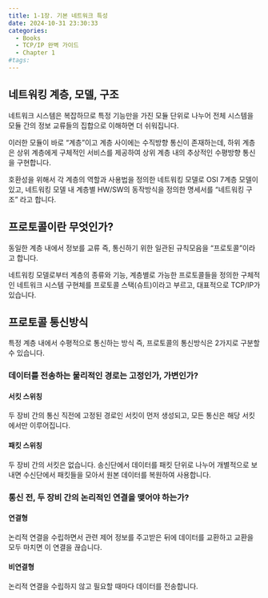 ```yaml
---
title: 1-1장. 기본 네트워크 특성
date: 2024-10-31 23:30:33
categories:
  - Books
  - TCP/IP 완벽 가이드
  - Chapter 1
#tags:
---
```

## 네트워킹 계층, 모델, 구조

네트워크 시스템은 복잡하므로 특정 기능만을 가진 모듈 단위로 나누어 전체 시스템을 모듈 간의 정보 교류들의 집합으로 이해하면 더 쉬워집니다.

이러한 모듈이 바로 “계층”이고 계층 사이에는 수직방향 통신이 존재하는데, 하위 계층은 상위 계층에게 구체적인 서비스를 제공하여 상위 계층 내의 추상적인 수평방향 통신을 구현합니다.

호환성을 위해서 각 계층의 역할과 사용법을 정의한 네트워킹 모델로 OSI 7계층 모델이 있고, 네트워킹 모델 내 계층별 HW/SW의 동작방식을 정의한 명세서를 “네트워킹 구조” 라고 합니다.

## 프로토콜이란 무엇인가?

동일한 계층 내에서 정보를 교류 즉, 통신하기 위한 일관된 규칙모음을 “프로토콜”이라고 합니다.

네트워킹 모델로부터 계층의 종류와 기능, 계층별로 가능한 프로토콜들을 정의한 구체적인 네트워크 시스템 구현체를 프로토콜 스택(슈트)이라고 부르고, 대표적으로 TCP/IP가 있습니다.

## 프로토콜 통신방식

특정 계층 내에서 수평적으로 통신하는 방식 즉, 프로토콜의 통신방식은 2가지로 구분할 수 있습니다.

### 데이터를 전송하는 물리적인 경로는 고정인가, 가변인가?

#### 서킷 스위칭

두 장비 간의 통신 직전에 고정된 경로인 서킷이 먼저 생성되고, 모든 통신은 해당 서킷에서만 이루어집니다.

#### 패킷 스위칭

두 장비 간의 서킷은 없습니다. 송신단에서 데이터를 패킷 단위로 나누어 개별적으로 보내면 수신단에서 패킷들을 모아서 원본 데이터를 복원하여 사용합니다.

### 통신 전, 두 장비 간의 논리적인 연결을 맺어야 하는가?

#### 연결형

논리적 연결을 수립하면서 관련 제어 정보를 주고받은 뒤에 데이터를 교환하고 교환을 모두 마치면 이 연결을 끊습니다.

#### 비연결형

논리적 연결을 수립하지 않고 필요할 때마다 데이터를 전송합니다.
